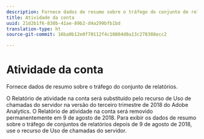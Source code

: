 ```yaml
---
description: Fornece dados de resumo sobre o tráfego do conjunto de relatórios.
title: Atividade da conta
uuid: 21d2b1f6-838b-41ae-89b2-d4a299bfb1bd
translation-type: ht
source-git-commit: 16ba0b12e0f70112f4c10804d0a13c278388ecc2

---
```



# Atividade da conta

Fornece dados de resumo sobre o tráfego do conjunto de relatórios.

O Relatório de atividade na conta será substituído pelo recurso de Uso de chamadas do servidor na versão do terceiro trimestre de 2018 do Adobe Analytics. O Relatório de atividade na conta será removido permanentemente em 9 de agosto de 2018. Para exibir os dados de resumo sobre o tráfego de conjuntos de relatórios depois de 9 de agosto de 2018, use o recurso de Uso de chamadas do servidor.
